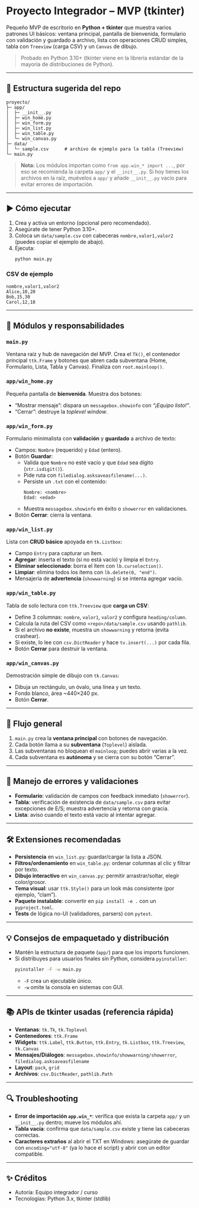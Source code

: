 # Proyecto Integrador – MVP (tkinter)

Pequeño MVP de escritorio en **Python + tkinter** que muestra varios patrones UI básicos: ventana principal, pantalla de bienvenida, formulario con validación y guardado a archivo, lista con operaciones CRUD simples, tabla con `Treeview` (carga CSV) y un `Canvas` de dibujo.

> Probado en Python 3.10+ (tkinter viene en la librería estándar de la mayoría de distribuciones de Python).

---

## 🧭 Estructura sugerida del repo

```
proyecto/
├─ app/
│  ├─ __init__.py
│  ├─ win_home.py
│  ├─ win_form.py
│  ├─ win_list.py
│  ├─ win_table.py
│  └─ win_canvas.py
├─ data/
│  └─ sample.csv      # archivo de ejemplo para la tabla (Treeview)
└─ main.py
```

> **Nota:** Los módulos importan como `from app.win_* import ...`, por eso se recomienda la carpeta `app/` y el `__init__.py`. Si hoy tienes los archivos en la raíz, muévelos a `app/` y añade `__init__.py` vacío para evitar errores de importación.

---

## ▶️ Cómo ejecutar

1. Crea y activa un entorno (opcional pero recomendado).
2. Asegúrate de tener Python 3.10+.
3. Coloca un `data/sample.csv` con cabeceras `nombre,valor1,valor2` (puedes copiar el ejemplo de abajo).
4. Ejecuta:
   ```bash
   python main.py
   ```

### CSV de ejemplo
```
nombre,valor1,valor2
Alice,10,20
Bob,15,30
Carol,12,18
```

---

## 🧩 Módulos y responsabilidades

### `main.py`
Ventana raíz y hub de navegación del MVP. Crea el `Tk()`, el contenedor principal `ttk.Frame` y botones que abren cada subventana (Home, Formulario, Lista, Tabla y Canvas). Finaliza con `root.mainloop()`.


### `app/win_home.py`
Pequeña pantalla de **bienvenida**. Muestra dos botones:
- “Mostrar mensaje”: dispara un `messagebox.showinfo` con *“¡Equipo listo!”*.
- “Cerrar”: destruye la *toplevel window*.


### `app/win_form.py`
Formulario minimalista con **validación** y **guardado** a archivo de texto:
- Campos: `Nombre` (requerido) y `Edad` (entero).
- Botón **Guardar**:
  - Valida que `Nombre` no esté vacío y que `Edad` sea dígito (`str.isdigit()`).
  - Pide ruta con `filedialog.asksaveasfilename(...)`.
  - Persiste un `.txt` con el contenido:
    ```
    Nombre: <nombre>
    Edad: <edad>
    ```
  - Muestra `messagebox.showinfo` en éxito o `showerror` en validaciones.
- Botón **Cerrar**: cierra la ventana.


### `app/win_list.py`
Lista con **CRUD básico** apoyada en `tk.Listbox`:
- Campo `Entry` para capturar un ítem.
- **Agregar**: inserta el texto (si no está vacío) y limpia el `Entry`.
- **Eliminar seleccionado**: borra el ítem con `lb.curselection()`.
- **Limpiar**: elimina todos los ítems con `lb.delete(0, "end")`.
- Mensajería de **advertencia** (`showwarning`) si se intenta agregar vacío.


### `app/win_table.py`
Tabla de solo lectura con `ttk.Treeview` que **carga un CSV**:
- Define 3 columnas: `nombre`, `valor1`, `valor2` y configura `heading/column`.
- Calcula la ruta del CSV como `<repo>/data/sample.csv` usando `pathlib`.
- Si el archivo **no existe**, muestra un `showwarning` y retorna (evita crashear).
- Si existe, lo lee con `csv.DictReader` y hace `tv.insert(...)` por cada fila.
- Botón **Cerrar** para destruir la ventana.


### `app/win_canvas.py`
Demostración simple de dibujo con `tk.Canvas`:
- Dibuja un rectángulo, un óvalo, una línea y un texto.
- Fondo blanco, área ~440×240 px.
- Botón **Cerrar**.


---

## 📝 Flujo general

1. `main.py` crea la **ventana principal** con botones de navegación.
2. Cada botón llama a su **subventana** (`Toplevel`) aislada.
3. Las subventanas no bloquean el `mainloop`; puedes abrir varias a la vez.
4. Cada subventana es **autónoma** y se cierra con su botón “Cerrar”.

---

## 🧯 Manejo de errores y validaciones

- **Formulario**: validación de campos con feedback inmediato (`showerror`).
- **Tabla**: verificación de existencia de `data/sample.csv` para evitar excepciones de E/S; muestra advertencia y retorna con gracia.
- **Lista**: aviso cuando el texto está vacío al intentar agregar.

---

## 🛠️ Extensiones recomendadas

- **Persistencia** en `win_list.py`: guardar/cargar la lista a JSON.
- **Filtros/ordenamiento** en `win_table.py`: ordenar columnas al clic y filtrar por texto.
- **Dibujo interactivo** en `win_canvas.py`: permitir arrastrar/soltar, elegir color/grosor.
- **Tema visual**: usar `ttk.Style()` para un look más consistente (por ejemplo, “clam”).
- **Paquete instalable**: convertir en `pip install -e .` con un `pyproject.toml`.
- **Tests** de lógica no-UI (validadores, parsers) con `pytest`.

---

## 💡 Consejos de empaquetado y distribución

- Mantén la estructura de paquete (`app/`) para que los imports funcionen.
- Si distribuyes para usuarios finales sin Python, considera `pyinstaller`:
  ```bash
  pyinstaller -F -w main.py
  ```
  - `-F` crea un ejecutable único.
  - `-w` omite la consola en sistemas con GUI.

---

## 📚 APIs de tkinter usadas (referencia rápida)

- **Ventanas**: `tk.Tk`, `tk.Toplevel`
- **Contenedores**: `ttk.Frame`
- **Widgets**: `ttk.Label`, `ttk.Button`, `ttk.Entry`, `tk.Listbox`, `ttk.Treeview`, `tk.Canvas`
- **Mensajes/Diálogos**: `messagebox.showinfo/showwarning/showerror`, `filedialog.asksaveasfilename`
- **Layout**: `pack`, `grid`
- **Archivos**: `csv.DictReader`, `pathlib.Path`

---

## 🔍 Troubleshooting

- **Error de importación `app.win_*`**: verifica que exista la carpeta `app/` y un `__init__.py` dentro; mueve los módulos ahí.
- **Tabla vacía**: confirma que `data/sample.csv` existe y tiene las cabeceras correctas.
- **Caracteres extraños** al abrir el TXT en Windows: asegúrate de guardar con `encoding="utf-8"` (ya lo hace el script) y abrir con un editor compatible.

---

## ✨ Créditos

- Autoría: Equipo integrador / curso
- Tecnologías: Python 3.x, tkinter (stdlib)